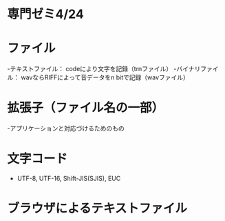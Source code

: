 # 専門ゼミ4/24
# ファイル
-テキストファイル： codeにより文字を記録（trnファイル）
-バイナリファイル： wavならRIFFによって音データをn bitで記録（wavファイル）

# 拡張子（ファイル名の一部）
-アプリケーションと対応づけるためのもの

# 文字コード
- UTF-8, UTF-16, Shift-JIS(SJIS), EUC

# ブラウザによるテキストファイル
